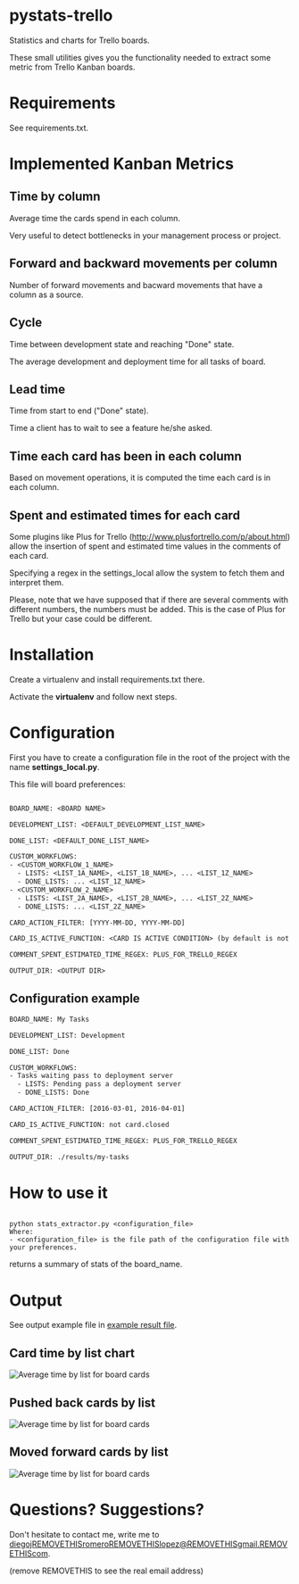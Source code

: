 # pystats-trello

Statistics and charts for Trello boards.

These small utilities gives you the functionality needed to extract some metric from Trello Kanban boards.

# Requirements

See requirements.txt.


# Implemented Kanban Metrics

## Time by column

Average time the cards spend in each column.

Very useful to detect bottlenecks in your management process or project.

## Forward and backward movements per column

Number of forward movements and bacward movements that have a column as a source.

## Cycle

Time between development state and reaching "Done" state.

The average development and deployment time for all tasks of board.

## Lead time

Time from start to end ("Done" state).

Time a client has to wait to see a feature he/she asked.

## Time each card has been in each column

Based on movement operations, it is computed the time each card is in each column.

## Spent and estimated times for each card

Some plugins like Plus for Trello (http://www.plusfortrello.com/p/about.html)
allow the insertion of spent and estimated time values in the comments of each
card.

Specifying a regex in the settings_local allow the system to fetch them and
interpret them.

Please, note that we have supposed that if there are several comments with different
numbers, the numbers must be added. This is the case of Plus for Trello but your
case could be different.

# Installation

Create a virtualenv and install requirements.txt there.

Activate the **virtualenv** and follow next steps.


# Configuration

First you have to create a configuration file in the root of the project with the name **settings_local.py**.

This file will board preferences:

```txt

BOARD_NAME: <BOARD NAME>

DEVELOPMENT_LIST: <DEFAULT_DEVELOPMENT_LIST_NAME>

DONE_LIST: <DEFAULT_DONE_LIST_NAME>

CUSTOM_WORKFLOWS:
- <CUSTOM_WORKFLOW_1_NAME>
  - LISTS: <LIST_1A_NAME>, <LIST_1B_NAME>, ... <LIST_1Z_NAME>
  - DONE_LISTS: ... <LIST_1Z_NAME>
- <CUSTOM_WORKFLOW_2_NAME>
  - LISTS: <LIST_2A_NAME>, <LIST_2B_NAME>, ... <LIST_2Z_NAME>
  - DONE_LISTS: ... <LIST_2Z_NAME>

CARD_ACTION_FILTER: [YYYY-MM-DD, YYYY-MM-DD]

CARD_IS_ACTIVE_FUNCTION: <CARD IS ACTIVE CONDITION> (by default is not card.closed)

COMMENT_SPENT_ESTIMATED_TIME_REGEX: PLUS_FOR_TRELLO_REGEX

OUTPUT_DIR: <OUTPUT DIR>
```

## Configuration example

```txt
BOARD_NAME: My Tasks

DEVELOPMENT_LIST: Development

DONE_LIST: Done

CUSTOM_WORKFLOWS:
- Tasks waiting pass to deployment server
  - LISTS: Pending pass a deployment server
  - DONE_LISTS: Done

CARD_ACTION_FILTER: [2016-03-01, 2016-04-01]

CARD_IS_ACTIVE_FUNCTION: not card.closed

COMMENT_SPENT_ESTIMATED_TIME_REGEX: PLUS_FOR_TRELLO_REGEX

OUTPUT_DIR: ./results/my-tasks
```


# How to use it

```shell

python stats_extractor.py <configuration_file>
Where:
- <configuration_file> is the file path of the configuration file with your preferences.
```

returns a summary of stats of the board_name.

# Output

See output example file in [example result file](result-examples/results-for-board-example-datetime.txt).

## Card time by list chart

![Average time by list for board cards](result-examples/results-time-by-list-example.png)

## Pushed back cards by list

![Average time by list for board cards](result-examples/backward_movements_by_list.png)

## Moved forward cards by list

![Average time by list for board cards](result-examples/forward_movements_by_list.png)


# Questions? Suggestions?

Don't hesitate to contact me, write me to diegojREMOVETHISromeroREMOVETHISlopez@REMOVETHISgmail.REMOVETHIScom.

(remove REMOVETHIS to see the real email address)